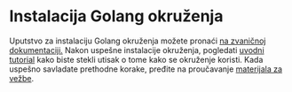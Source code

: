 

# Instalacija Golang okruženja

Uputstvo za instalaciju Golang okruženja možete pronaći [na zvaničnoj dokumentaciji.](https://go.dev/doc/install) 
Nakon uspešne instalacije okruženja, pogledati [uvodni tutorial](https://go.dev/doc/tutorial/getting-started) kako biste stekli utisak
o tome kako se okruženje koristi.
Kada uspešno savladate prethodne korake, pređite na proučavanje [materijala za vežbe](https://github.com/vladaindjic/NTP-2022/blob/master/03-golang/Ve%C5%BEbe%20Golang.pdf).

